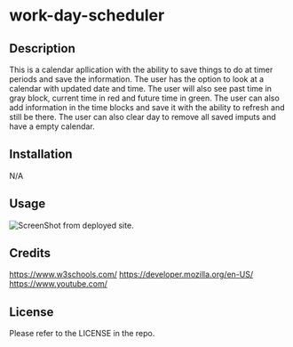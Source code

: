 # work-day-scheduler

## Description

This is a calendar apllication with the ability to save things to do at timer periods and save the information. The user has the option to look at a calendar with updated date and time. The user will also see past time in gray block, current time in red and future time in green. The user can also add information in the time blocks and save it with the ability to refresh and still be there. The user can also clear day to remove all saved imputs and have a empty calendar.

## Installation

N/A

## Usage



![ScreenShot from deployed site.]()

## Credits

https://www.w3schools.com/
https://developer.mozilla.org/en-US/
https://www.youtube.com/

## License

Please refer to the LICENSE in the repo.

